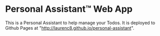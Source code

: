 # Personal Assistant™ Web App

This is a Personal Assistant to help manage your Todos. It is deployed to Github Pages at "http://laurenc8.github.io/personal-assistant".
